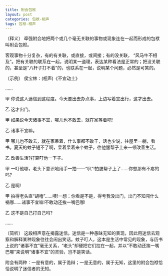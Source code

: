 ```yaml
---
title: 附会包袱
layout: post
categories: 包袱-相声
tags: 包袱-相声
---
```


〔释义〕 牵强附会地把两个或几个毫无关联的事物或现象连在一起而形成的包袱叫附会包袱。

客观事物十分复杂，有的有关联，或直接，或间接；有的没关联， “风马牛不相及”。把有关联的联系在一起，说明某一道理，表达某种看法是正常的；把没关联的，甚至是“八杆子打不着”的，也联系在一起，说明某个问题，必然是可笑的。

〔示例〕 侯宝林：(相声)《不宜动土》

……

甲 你说这人迷信到这程度。今天要出去办点事，上边写着宜出行，这才出去。

乙 这才出门。

甲 如果说今天诸事不宜，哪儿也不敢去，就在家等着吧!

乙 诸事不宜嘛。

甲 哪儿也不敢去，就在家呆着，什么事都不敢干，话也少说，往屋里一躺，看书。夏天的蚊子短不了啊，呆着呆着来个蚊子，往他腮帮子上来一顿改善生活。

乙 改善生活?打算叮他一下子。

甲 一叮他哪，老头下意识地用手一拍——“叭”!拍腮帮子上了……你想那有不疼的吗?

乙 是啊!

甲 拍得老头直“胡噜”……噢!一想：你看是不是，得亏我没出门，出门不知闯什么祸哪……诸事不宜嘛!不敢动还挨一嘴巴哪!

乙 这不是自己打自己吗?

……

〔简析〕 这段相声意在揭露迷信。迷信是一种愚昧无知的表现，因此用迷信去观察和解释某种现象往往会闹出笑话。蚊子叮人，这本是生活中常见的现象，与历书上说的“诸事不宜”毫无关系，“老头”却硬把它们拉在一起，并以“不敢动还挨一嘴巴哪”来说明“诸事不宜”的灵验，岂不是笑话。

附会有两种：一是有意的，属于诡辩；一是无意的，属于无知，这里的附会包袱恰恰说明了迷信者的无知。 